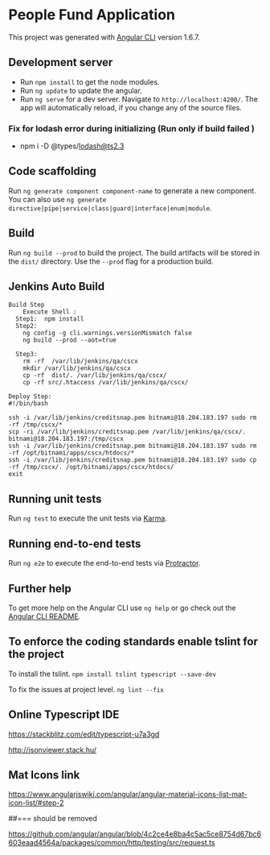 # People Fund Application

This project was generated with [Angular CLI](https://github.com/angular/angular-cli) version 1.6.7.

## Development server
  - Run `npm install` to get the node modules.
  - Run `ng update` to update the angular.
  - Run `ng serve` for a dev server. Navigate to `http://localhost:4200/`. The app will automatically reload, if you change any of the source files.

### Fix for lodash error during initializing (Run only if build failed ) 
  - npm i -D @types/lodash@ts2.3

## Code scaffolding

Run `ng generate component component-name` to generate a new component. You can also use `ng generate directive|pipe|service|class|guard|interface|enum|module`.

## Build

Run `ng build --prod` to build the project. The build artifacts will be stored in the `dist/` directory. Use the `--prod` flag for a production build.

## Jenkins Auto Build
    Build Step
        Execute Shell : 
      Step1:  npm install
      Step2: 
        ng config -g cli.warnings.versionMismatch false
        ng build --prod --aot=true
    
      Step3:
        rm -rf  /var/lib/jenkins/qa/cscx
        mkdir /var/lib/jenkins/qa/cscx
        cp -rf  dist/. /var/lib/jenkins/qa/cscx/
        cp -rf src/.htaccess /var/lib/jenkins/qa/cscx/
        
    Deploy Step:
    #!/bin/bash
    
    ssh -i /var/lib/jenkins/creditsnap.pem bitnami@18.204.183.197 sudo rm -rf /tmp/cscx/*
    scp -ri /var/lib/jenkins/creditsnap.pem /var/lib/jenkins/qa/cscx/. bitnami@18.204.183.197:/tmp/cscx
    ssh -i /var/lib/jenkins/creditsnap.pem bitnami@18.204.183.197 sudo rm -rf /opt/bitnami/apps/cscx/htdocs/*
    ssh -i /var/lib/jenkins/creditsnap.pem bitnami@18.204.183.197 sudo cp -rf /tmp/cscx/. /opt/bitnami/apps/cscx/htdocs/
    exit 
 
## Running unit tests

Run `ng test` to execute the unit tests via [Karma](https://karma-runner.github.io).

## Running end-to-end tests

Run `ng e2e` to execute the end-to-end tests via [Protractor](http://www.protractortest.org/).

## Further help

To get more help on the Angular CLI use `ng help` or go check out the [Angular CLI README](https://github.com/angular/angular-cli/blob/master/README.md).

## To enforce the coding standards enable tslint for the project
To install the tslint.
`npm install tslint typescript --save-dev`

To fix the issues at project level.
`ng lint --fix` 

## Online Typescript IDE
https://stackblitz.com/edit/typescript-u7a3gd

http://jsonviewer.stack.hu/

## Mat Icons link
https://www.angularjswiki.com/angular/angular-material-icons-list-mat-icon-list/#step-2

##=== should be removed

https://github.com/angular/angular/blob/4c2ce4e8ba4c5ac5ce8754d67bc6603eaad4564a/packages/common/http/testing/src/request.ts
